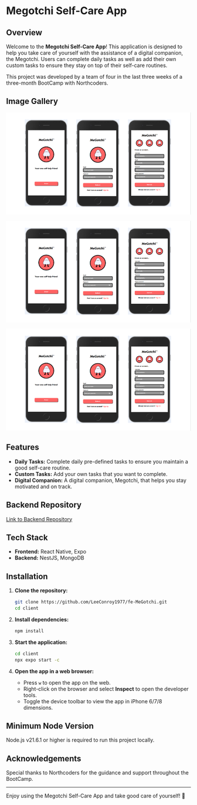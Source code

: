 # Megotchi Self-Care App

## Overview

Welcome to the **Megotchi Self-Care App**! This application is designed to help you take care of yourself with the assistance of a digital companion, the Megotchi. Users can complete daily tasks as well as add their own custom tasks to ensure they stay on top of their self-care routines.

This project was developed by a team of four in the last three weeks of a three-month BootCamp with Northcoders.

## Image Gallery

![Image 1](./assets/images/read_me_1.png)

![Image 2](./assets/images/read_me_1.png)

![Image 3](./assets/images/read_me_1.png)

## Features

- **Daily Tasks:** Complete daily pre-defined tasks to ensure you maintain a good self-care routine.
- **Custom Tasks:** Add your own tasks that you want to complete.
- **Digital Companion:** A digital companion, Megotchi, that helps you stay motivated and on track.

## Backend Repository

[Link to Backend Repository](https://github.com/joecomyn/be-megotchi.git)

## Tech Stack

- **Frontend:** React Native, Expo
- **Backend:** NestJS, MongoDB

## Installation

1. **Clone the repository:**

   ```bash
   git clone https://github.com/LeeConroy1977/fe-MeGotchi.git
   cd client
   ```

2. **Install dependencies:**

   ```bash
   npm install
   ```

3. **Start the application:**

   ```bash
   cd client
   npx expo start -c
   ```

4. **Open the app in a web browser:**

   - Press `w` to open the app on the web.
   - Right-click on the browser and select **Inspect** to open the developer tools.
   - Toggle the device toolbar to view the app in iPhone 6/7/8 dimensions.

## Minimum Node Version

Node.js v21.6.1 or higher is required to run this project locally.

## Acknowledgements

Special thanks to Northcoders for the guidance and support throughout the BootCamp.

---

Enjoy using the Megotchi Self-Care App and take good care of yourself! 🚀
